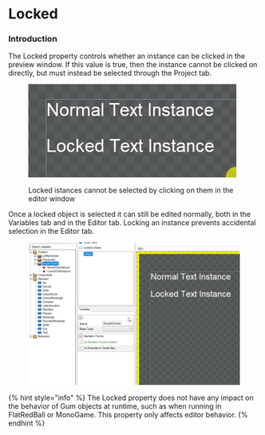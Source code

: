 # Locked

### Introduction

The Locked property controls whether an instance can be clicked in the preview window. If this value is true, then the instance cannot be clicked on directly, but must instead be selected through the Project tab.

<figure><img src="../../.gitbook/assets/05_09 56 30.gif" alt=""><figcaption><p>Locked istances cannot be selected by clicking on them in the editor window</p></figcaption></figure>

Once a locked object is selected it can still be edited normally, both in the Variables tab and in the Editor tab. Locking an instance prevents accidental selection in the Editor tab.

<figure><img src="../../.gitbook/assets/05_09 57 33.gif" alt=""><figcaption></figcaption></figure>

{% hint style="info" %}
The Locked property does not have any impact on the behavior of Gum objects at runtime, such as when running in FlatRedBall or MonoGame. This property only affects editor behavior.
{% endhint %}

